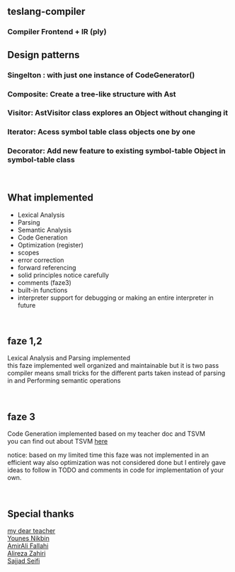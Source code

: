  ## teslang-compiler
### Compiler Frontend  +  IR  (ply)

## Design patterns           
### **Singelton**  : with just one instance of CodeGenerator()              
### **Composite**: Create a tree-like structure with Ast                     
### **Visitor**: AstVisitor class explores an Object without changing it            
### **Iterator**: Acess symbol table class objects one by one           
### **Decorator**: Add new feature to existing symbol-table Object in symbol-table class              

<br>        

## What implemented    

- Lexical Analysis     
- Parsing    
- Semantic Analysis    
- Code Generation    
- Optimization   (register)
- scopes     
- error correction    
- forward referencing     
- solid principles notice carefully    
- comments (faze3)     
- built-in functions     
- interpreter support for debugging or making an entire interpreter in future     

<br>    

## faze 1,2
Lexical Analysis and Parsing implemented    
this faze implemented well organized and maintainable but it is two pass compiler means small tricks for the different parts  taken instead of parsing in and Performing semantic operations    

<br>    

## faze 3        

Code Generation implemented based on my teacher doc and TSVM           
you can find out about TSVM [here](https://github.com/aligrudi/tsvm/tree/master)     
 
notice: based on my limited time this faze was not implemented in an efficient way also optimization was not considered done but I entirely gave ideas to follow in TODO and comments in code for implementation of your own.      

<br> 

## Special thanks     
[my dear teacher](https://github.com/aligrudi)    
[Younes Nikbin](https://github.com/younes-nb)     
[AmirAli Fallahi](https://github.com/amoorali)     
[Alireza Zahiri](https://github.com/alirezazahiri)    
[Sajjad Seifi](https://github.com/sajjadseifihttps://github.com/sajjadseifi)     

<br> 






